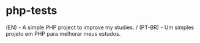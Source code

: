 # php-tests
(EN) - A simple PHP project to improve my studies. / (PT-BR) - Um simples projeto em PHP para melhorar meus estudos.
